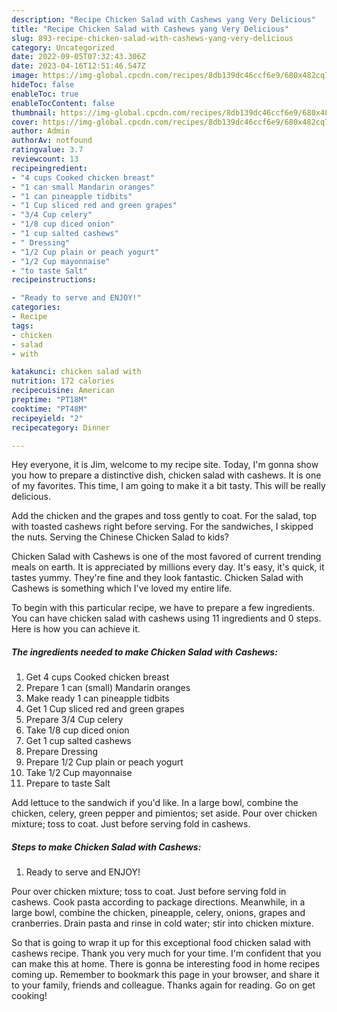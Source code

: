 ```yaml
---
description: "Recipe Chicken Salad with Cashews yang Very Delicious"
title: "Recipe Chicken Salad with Cashews yang Very Delicious"
slug: 893-recipe-chicken-salad-with-cashews-yang-very-delicious
category: Uncategorized
date: 2022-09-05T07:32:43.306Z
date: 2023-04-16T12:51:46.547Z
image: https://img-global.cpcdn.com/recipes/8db139dc46ccf6e9/680x482cq70/chicken-salad-with-cashews-recipe-main-photo.jpg
hideToc: false
enableToc: true
enableTocContent: false
thumbnail: https://img-global.cpcdn.com/recipes/8db139dc46ccf6e9/680x482cq70/chicken-salad-with-cashews-recipe-main-photo.jpg
cover: https://img-global.cpcdn.com/recipes/8db139dc46ccf6e9/680x482cq70/chicken-salad-with-cashews-recipe-main-photo.jpg
author: Admin
authorAv: notfound
ratingvalue: 3.7
reviewcount: 13
recipeingredient:
- "4 cups Cooked chicken breast"
- "1 can small Mandarin oranges"
- "1 can pineapple tidbits"
- "1 Cup sliced red and green grapes"
- "3/4 Cup celery"
- "1/8 cup diced onion"
- "1 cup salted cashews"
- " Dressing"
- "1/2 Cup plain or peach yogurt"
- "1/2 Cup mayonnaise"
- "to taste Salt"
recipeinstructions:

- "Ready to serve and ENJOY!"
categories:
- Recipe
tags:
- chicken
- salad
- with

katakunci: chicken salad with 
nutrition: 172 calories
recipecuisine: American
preptime: "PT18M"
cooktime: "PT48M"
recipeyield: "2"
recipecategory: Dinner

---
```



Hey everyone, it is Jim, welcome to my recipe site. Today, I'm gonna show you how to prepare a distinctive dish, chicken salad with cashews. It is one of my favorites. This time, I am going to make it a bit tasty. This will be really delicious.

Add the chicken and the grapes and toss gently to coat. For the salad, top with toasted cashews right before serving. For the sandwiches, I skipped the nuts. Serving the Chinese Chicken Salad to kids?

Chicken Salad with Cashews is one of the most favored of current trending meals on earth. It is appreciated by millions every day. It's easy, it's quick, it tastes yummy. They're fine and they look fantastic. Chicken Salad with Cashews is something which I've loved my entire life.


To begin with this particular recipe, we have to prepare a few ingredients. You can have chicken salad with cashews using 11 ingredients and 0 steps. Here is how you can achieve it.

<!--inarticleads1-->

##### The ingredients needed to make Chicken Salad with Cashews:

1. Get 4 cups Cooked chicken breast
1. Prepare 1 can (small) Mandarin oranges
1. Make ready 1 can pineapple tidbits
1. Get 1 Cup sliced red and green grapes
1. Prepare 3/4 Cup celery
1. Take 1/8 cup diced onion
1. Get 1 cup salted cashews
1. Prepare  Dressing
1. Prepare 1/2 Cup plain or peach yogurt
1. Take 1/2 Cup mayonnaise
1. Prepare to taste Salt


Add lettuce to the sandwich if you&#39;d like. In a large bowl, combine the chicken, celery, green pepper and pimientos; set aside. Pour over chicken mixture; toss to coat. Just before serving fold in cashews. 

<!--inarticleads2-->

##### Steps to make Chicken Salad with Cashews:


1. Ready to serve and ENJOY!

Pour over chicken mixture; toss to coat. Just before serving fold in cashews. Cook pasta according to package directions. Meanwhile, in a large bowl, combine the chicken, pineapple, celery, onions, grapes and cranberries. Drain pasta and rinse in cold water; stir into chicken mixture. 

So that is going to wrap it up for this exceptional food chicken salad with cashews recipe. Thank you very much for your time. I'm confident that you can make this at home. There is gonna be interesting food in home recipes coming up. Remember to bookmark this page in your browser, and share it to your family, friends and colleague. Thanks again for reading. Go on get cooking!
